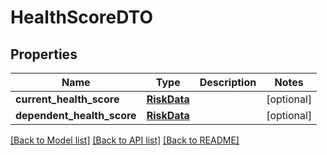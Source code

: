 # HealthScoreDTO

## Properties
Name | Type | Description | Notes
------------ | ------------- | ------------- | -------------
**current_health_score** | [**RiskData**](RiskData.md) |  | [optional] 
**dependent_health_score** | [**RiskData**](RiskData.md) |  | [optional] 

[[Back to Model list]](../README.md#documentation-for-models) [[Back to API list]](../README.md#documentation-for-api-endpoints) [[Back to README]](../README.md)

